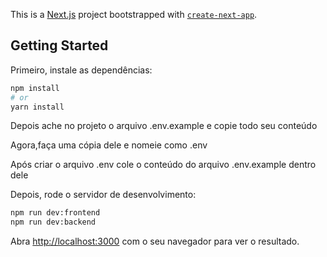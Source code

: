 This is a [Next.js](https://nextjs.org) project bootstrapped with [`create-next-app`](https://nextjs.org/docs/app/api-reference/cli/create-next-app).

## Getting Started

Primeiro, instale as dependências:

```bash
npm install
# or
yarn install
```

Depois ache no projeto o arquivo .env.example e copie todo seu conteúdo

Agora,faça uma cópia dele e nomeie como .env

Após criar o arquivo .env cole o conteúdo do arquivo .env.example dentro dele

Depois, rode o servidor de desenvolvimento:

```bash
npm run dev:frontend
npm run dev:backend
```

Abra [http://localhost:3000](http://localhost:3001) com o seu navegador para ver o resultado.

